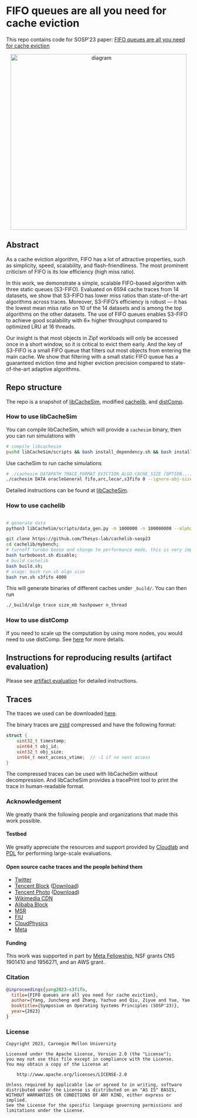 
# FIFO queues are all you need for cache eviction
This repo contains code for SOSP'23 paper: [FIFO queues are all you need for cache eviction](https://jasony.me/publication/sosp23-s3fifo.pdf)

<div style="text-align: center;">
  <img src="/doc/diagram/diagram_s3fifo.svg" alt="diagram" width="480"/>
</div>

<!-- ![S3-FIFO diagram](/doc/diagram/diagram_s3fifo.svg) -->


## Abstract
As a cache eviction algorithm, FIFO has a lot of attractive properties, such as simplicity, speed, scalability, and flash-friendliness. The most prominent criticism of FIFO is its low efficiency (high miss ratio).

In this work, we demonstrate a simple, scalable FIFO-based algorithm with three static queues (S3-FIFO). Evaluated on 6594 cache traces from 14 datasets, we show that S3-FIFO has lower miss ratios than state-of-the-art algorithms across traces. Moreover, S3-FIFO’s efficiency is robust — it has the lowest mean miss ratio on 10 of the 14 datasets and is among the top algorithms on the other datasets. The use of FIFO queues enables S3-FIFO to achieve good scalability with 6× higher throughput compared to optimized LRU at 16 threads.

Our insight is that most objects in Zipf workloads will only be accessed once in a short window, so it is critical to evict them early. And the key of S3-FIFO is a small FIFO queue that filters out most objects from entering the main cache. We show that filtering with a small static FIFO queue has a guaranteed eviction time and higher eviction precision compared to state-of-the-art adaptive algorithms.


## Repo structure 
The repo is a snapshot of [libCacheSim](https://github.com/cacheMon/libCacheSim), modified [cachelib](https://github.com/facebook/cachelib/), and [distComp](https://github.com/1a1a11a/distComp). 


### How to use libCacheSim
You can compile libCacheSim, which will provide a `cachesim` binary, then you can run simulations with
```bash
# compile libcachesim
pushd libCacheSim/scripts && bash install_dependency.sh && bash install_libcachesim.sh && popd;
```

Use cacheSim to run cache simulations

```bash
# ./cachesim DATAPATH TRACE_FORMAT EVICTION_ALGO CACHE_SIZE [OPTION...]
./cachesim DATA oracleGeneral fifo,arc,lecar,s3fifo 0 --ignore-obj-size 1
```
Detailed instructions can be found at [libCacheSim](https://github.com/cacheMon/libCacheSim).

### How to use cachelib
```bash

# generate data 
python3 libCacheSim/scripts/data_gen.py -m 1000000 -n 100000000 --alpha 1.0 --bin-output cachelib/mybench/zipf1.0_1_100.oracleGeneral.bin

git clone https://github.com/Thesys-lab/cachelib-sosp23
cd cachelib/mybench; 
# turnoff turobo boose and change to performance mode, this is very important for getting consistent results
bash turboboost.sh disable;
# build cachelib
bash build.sh; 
# usage: bash run.sh algo size
bash run.sh s3fifo 4000
```

This will generate binaries of different caches under `_build/`. You can then run
```bash
./_build/algo trace size_mb hashpower n_thread
```

### How to use distComp
If you need to scale up the computation by using more nodes, you would need to use distComp. See [here](https://github.com/1a1a11a/distComp) for more details. 


## Instructions for reproducing results (artifact evaluation)
Please see [artifact evaluation](/doc/AE.md) for detailed instructions.


## Traces
The traces we used can be downloaded [here](https://ftp.pdl.cmu.edu/pub/datasets/twemcacheWorkload/cacheDatasets/).

The binary traces are [zstd](https://github.com/facebook/zstd) compressed and have the following format:
```c
struct {
    uint32_t timestamp;
    uint64_t obj_id;
    uint32_t obj_size;
    int64_t next_access_vtime;  // -1 if no next access
}
```
The compressed traces can be used with libCacheSim without decompression. And libCacheSim provides a tracePrint tool to print the trace in human-readable format.


### Acknowledgement
We greatly thank the following people and organizations that made this work possible. 
#### Testbed
We greatly appreciate the resources and support provided by [Cloudlab](https://cloudlab.us) and [PDL](https://pdl.cmu.edu) for performing large-scale evaluations. 


#### Open source cache traces and **the people behind them**
* [Twitter](https://github.com/twitter/cache-trace)
* [Tencent Block](https://www.usenix.org/conference/atc20/presentation/zhang-yu) ([Download](http://iotta.snia.org/traces/parallel?only=27917))
* [Tencent Photo](https://dl.acm.org/doi/10.1145/3205289.3205299) ([Download](http://iotta.snia.org/traces/parallel?only=27476))
* [Wikimedia CDN](https://wikitech.wikimedia.org/wiki/Analytics/Data_Lake/Traffic/Caching)
* [Alibaba Block](https://github.com/alibaba/block-traces)
* [MSR](http://iotta.snia.org/traces/block-io?only=388)
* [FIU](http://iotta.snia.org/traces/block-io?only=390)
* [CloudPhysics](https://www.usenix.org/conference/fast15/technical-sessions/presentation/waldspurger)
* [Meta](https://cachelib.org/docs/Cache_Library_User_Guides/Cachebench_FB_HW_eval/)


#### Funding
This work was supported in part by [Meta Fellowship](https://research.facebook.com/blog/2020/1/announcing-the-recipients-of-the-2020-facebook-fellowship-awards/), NSF grants CNS 1901410 and 1956271, and an AWS grant. 


### Citation
```bibtex
@inproceedings{yang2023-s3fifo,
  title={FIFO queues are all you need for cache eviction},
  author={Yang, Juncheng and Zhang, Yazhuo and Qiu, Ziyue and Yue, Yao and Rashmi, K.V.},
  booktitle={Symposium on Operating Systems Principles (SOSP'23)},
  year={2023}
}
``` 

### License
```
Copyright 2023, Carnegie Mellon University

Licensed under the Apache License, Version 2.0 (the "License");
you may not use this file except in compliance with the License.
You may obtain a copy of the License at

    http://www.apache.org/licenses/LICENSE-2.0

Unless required by applicable law or agreed to in writing, software
distributed under the License is distributed on an "AS IS" BASIS,
WITHOUT WARRANTIES OR CONDITIONS OF ANY KIND, either express or implied.
See the License for the specific language governing permissions and
limitations under the License.
```
